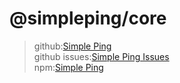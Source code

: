 # @simpleping/core

>github:[Simple Ping](https://github.com/Dr-SummerFlower/simpleping "Simple Ping")\
>github issues:[Simple Ping Issues](https://github.com/Dr-SummerFlower/simpleping/issues)\
>npm:[Simple Ping](https://www.npmjs.com/package/@simpleping/core)
